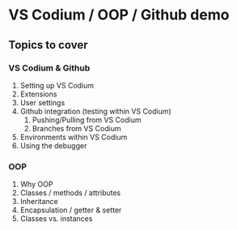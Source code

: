 # VS Codium / OOP / Github demo

## Topics to cover

### VS Codium & Github
1. Setting up VS Codium
  1. Extensions
  2. User settings
2. Github integration (testing within VS Codium)
   1. Pushing/Pulling from VS Codium
   2. Branches from VS Codium
4. Environments within VS Codium
5. Using the debugger

### OOP
1. Why OOP
2. Classes / methods / attributes
3. Inheritance
4. Encapsulation / getter & setter
5. Classes vs. instances

